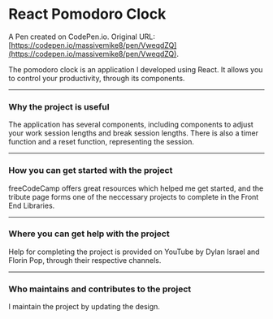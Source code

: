 # React Pomodoro Clock

A Pen created on CodePen.io. Original URL: [https://codepen.io/massivemike8/pen/VweqdZQ](https://codepen.io/massivemike8/pen/VweqdZQ).

The pomodoro clock is an application I developed using React. It allows you to control your productivity, through its components.
***
### Why the project is useful
The application has several components, including components to adjust your work session lengths and break session lengths. There is also a timer function and a reset function, representing the session. 
***
### How you can get started with the project
freeCodeCamp offers great resources which helped me get started, and the tribute page forms one of the neccessary projects to complete in the Front End Libraries.
***
### Where you can get help with the project
Help for completing the project is provided on YouTube by Dylan Israel and Florin Pop, through their respective channels. 
***
### Who maintains and contributes to the project
I maintain the project by updating the design.
